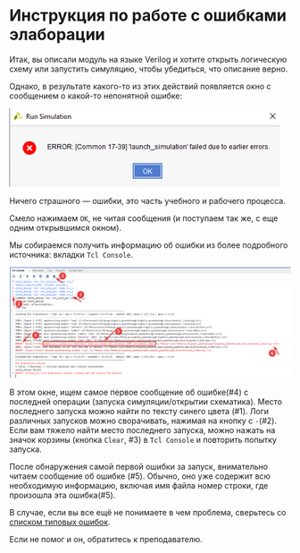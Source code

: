 # Инструкция по работе с ошибками элаборации

Итак, вы описали модуль на языке Verilog и хотите открыть логическую схему или запустить симуляцию, чтобы убедиться, что описание верно.

Однако, в результате какого-то из этих действий появляется окно с сообщением о какой-то непонятной ошибке:

![../.pic/Vivado%20Basics/Elaboration%20Failed/simFail.png](../.pic/Vivado%20Basics/Elaboration%20Failed/simFail.png)

Ничего страшного — ошибки, это часть учебного и рабочего процесса.

Смело нажимаем `OK`, не читая сообщения (и поступаем так же, с еще одним открывшимся окном).

Мы собираемся получить информацию об ошибки из более подробного источника: вкладки `Tcl Console`.

![../.pic/Vivado%20Basics/Elaboration%20Failed/err_log.png](../.pic/Vivado%20Basics/Elaboration%20Failed/err_log.png)

В этом окне, ищем самое первое сообщение об ошибке(#4) с последней операции (запуска симуляции/открытии схематика). Место последнего запуска можно найти по тексту синего цвета (#1). Логи различных запусков можно сворачивать, нажимая на кнопку с `-`(#2). Если вам тяжело найти место последнего запуска, можно нажать на значок корзины (кнопка `Clear`, #3) в `Tcl Console` и повторить попытку запуска.

После обнаружения самой первой ошибки за запуск, внимательно читаем сообщение об ошибке (#5). Обычно, оно уже содержит всю необходимую информацию, включая имя файла номер строки, где произошла эта ошибка(#5).

В случае, если вы все ещё не понимаете в чем проблема, сверьтесь со [списком типовых ошибок](../Other/FAQ.md).

Если не помог и он, обратитесь к преподавателю.

